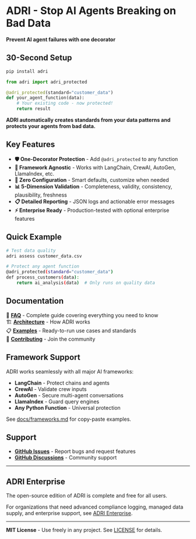# ADRI - Stop AI Agents Breaking on Bad Data

**Prevent AI agent failures with one decorator**

## 30-Second Setup

```bash
pip install adri
```

```python
from adri import adri_protected

@adri_protected(standard="customer_data")
def your_agent_function(data):
    # Your existing code - now protected!
    return result
```

**ADRI automatically creates standards from your data patterns and protects your agents from bad data.**

## Key Features

- **🛡️ One-Decorator Protection** - Add `@adri_protected` to any function
- **🤖 Framework Agnostic** - Works with LangChain, CrewAI, AutoGen, LlamaIndex, etc.
- **🚀 Zero Configuration** - Smart defaults, customize when needed
- **📊 5-Dimension Validation** - Completeness, validity, consistency, plausibility, freshness
- **📋 Detailed Reporting** - JSON logs and actionable error messages
- **⚡ Enterprise Ready** - Production-tested with optional enterprise features

## Quick Example

```bash
# Test data quality
adri assess customer_data.csv

# Protect any agent function
@adri_protected(standard="customer_data")
def process_customers(data):
    return ai_analysis(data)  # Only runs on quality data
```

## Documentation

📖 **[FAQ](docs/faq.md)** - Complete guide covering everything you need to know  
🏗️ **[Architecture](ARCHITECTURE.md)** - How ADRI works  
📋 **[Examples](examples/)** - Ready-to-run use cases and standards  
🤝 **[Contributing](CONTRIBUTING.md)** - Join the community

## Framework Support

ADRI works seamlessly with all major AI frameworks:
- **LangChain** - Protect chains and agents
- **CrewAI** - Validate crew inputs  
- **AutoGen** - Secure multi-agent conversations
- **LlamaIndex** - Guard query engines
- **Any Python Function** - Universal protection

See [docs/frameworks.md](docs/frameworks.md) for copy-paste examples.

## Support

- **[GitHub Issues](https://github.com/adri-standard/adri/issues)** - Report bugs and request features
- **[GitHub Discussions](https://github.com/adri-standard/adri/discussions)** - Community support

---

## ADRI Enterprise

The open-source edition of ADRI is complete and free for all users.

For organizations that need advanced compliance logging, managed data supply, and enterprise support, see [ADRI Enterprise](https://verodat.com/adri-enterprise/).

---

**MIT License** - Use freely in any project. See [LICENSE](LICENSE) for details.
